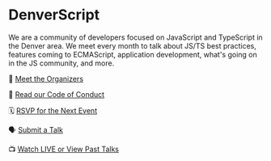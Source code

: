 # DenverScript

We are a community of developers focused on JavaScript and TypeScript in the Denver area. We meet every month to talk about JS/TS best practices, features coming to ECMAScript, application development, what's going on in the JS community, and more.

🤝 [Meet the Organizers](https://denverscript.com/organizers/)

💛 [Read our Code of Conduct](https://denverscript.com/code-of-conduct/)

🗓 [RSVP for the Next Event](https://www.meetup.com/denverscript/)

🗣 [Submit a Talk](https://forms.gle/5A26sY5475X8J14S8)

📺 [Watch LIVE or View Past Talks](https://www.youtube.com/channel/UCIatzpIjlgtFsGofeZSdVLQ)
